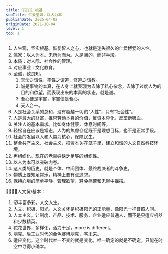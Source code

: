 ```yaml
---
title: 👨‍👩‍👧‍👦1.根基
subTitle: 仁爱至诚，以人为本
publishDate: 2025-04-02
originDate: 2021-10-04
level: 1
top: 1
---
```


1. 人生观，坚实根基。恢复智人之心，也就是迷失很久的仁爱博爱的人性。
2. 儒家：以人为本。无所为而为。人是目的，而非手段。
3. 本质：对人际、社会性的管理。
4. 对应事业：文化教育。
5. 至诚，致良知。
    1. 天命之谓性，率性之谓道，修道之谓教。
    2. 诚是事物的本真，在人身上就表现为去除了私心杂念，去除了过度人为的目的和欲望，而表现出来的本真的状态，就是诚。
    3. 吾心便是宇宙，宇宙便是吾心。
    4. 天人合一。
6. 人是社会关系的总和，没有超越一切的“人性”，只有“社会性”。
7. 人是最大的财富，推崇劳动本身的价值，反资本异化，反垄断吸血。
8. 关注人的基本需求。比如身体健康，休息时间等。
9. 轻松自在应该是常态，人为的焦虑仓促既不是理想目标，也不是正常手段。
10. 社会的发展以人和人类为核心，保障民生。
11. 整合共产主义、社会主义，把资本关在笼子里，建立和谐的人文自然科技环境。
12. 再组织化。现在的老百姓缺乏足够的组织性。
13. 以人为本可以突破内卷。
14. 这人类的历史，就是个体、中间团体、最终裁决者的斗争史。
15. 物质上要知足常乐，精神上要有点追求。
16. 保持心境的简单平静，管理欲望，避免痛苦和无聊中摇摆。

👨‍👩‍👧‍👦人文黄/基本：
1. 🐱丰富多彩，人文人生。
2. 人文、积极、阳光。人文关怀是积极阳光的正能量，像阳光一样普照人间。
3. 人本主义。让制度、产品、技术、服务、企业适应普通人，而不是只适应机器和少数精英。
4. 花花世界，多样化，活力十足，more is different。
5. 朋克。后工业时代的金色赛博朋克，宅未来。
6. 适应变化。这个时代唯一不变的就是变化，唯一确定的就是不确定。只能在时空中寻得小确幸。
